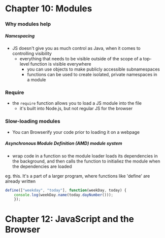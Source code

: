 # Chapter 10: Modules

### Why modules help

##### Namespacing

* JS doesn't give you as much control as Java, when it comes to controlling visibility
    - everything that needs to be visible outside of the scope of a top-level function is visible everywhere
        + you can use objects to make publicly accessible subnamespaces
        + functions can be used to create isolated, private namespaces in a module


### Require

* the `require` function allows you to load a JS module into the file
    - it's built into Node.js, but not regular JS for the browser


### Slow-loading modules

* You can Browserify your code prior to loading it on a webpage

##### Asynchronous Module Definition (AMD) module system

* wrap code in a function so the module loader loads its dependencies in the background, and then calls the function to initialiez the module when the dependencies are loaded

eg. this. It's a part of a larger program, where functions like 'define' are already written
```javascript
define(["weekday", "today"], function(weekDay, today) {
    console.log(weekDay.name(today.dayNumber()));
    }); 
```


# Chapter 12: JavaScript and the Browser
